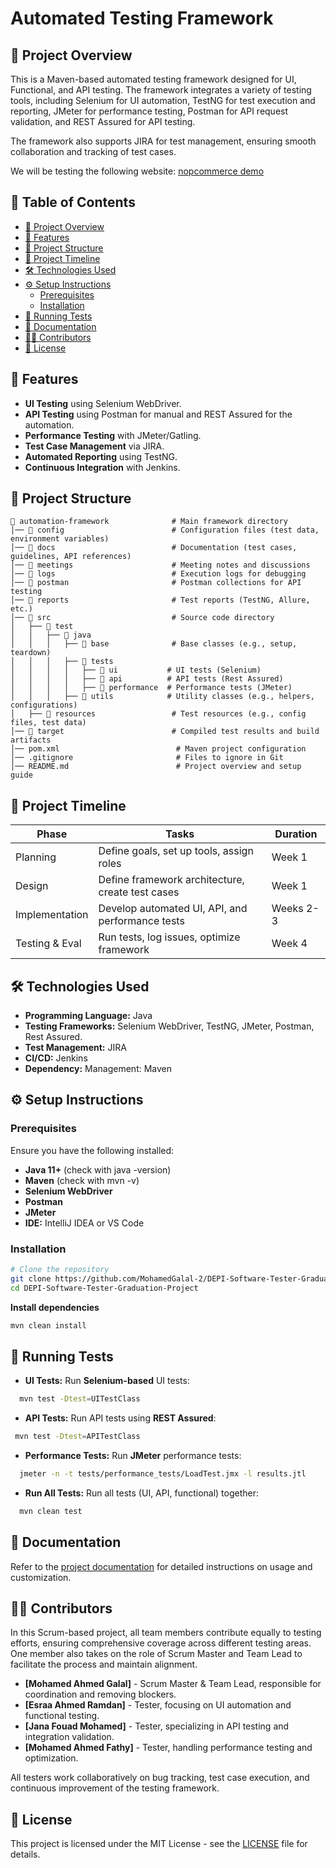 # Automated Testing Framework

## 📌 Project Overview

This is a Maven-based automated testing framework designed for UI, Functional, and API testing. The framework integrates a variety of testing tools, including Selenium for UI automation, TestNG for test execution and reporting, JMeter for performance testing, Postman for API request validation, and REST Assured for API testing.

The framework also supports JIRA for test management, ensuring smooth collaboration and tracking of test cases.

We will be testing the following website: [nopcommerce demo](https://demo.nopcommerce.com/)

## 💑 Table of Contents
- [📌 Project Overview](#-project-overview)
- [🚀 Features](#-features)
- [🏧 Project Structure](#-project-structure)
- [📅 Project Timeline](#-project-timeline)
- [🛠️ Technologies Used](#-technologies-used)
- [⚙️ Setup Instructions](#-setup-instructions)
  - [Prerequisites](#prerequisites)
  - [Installation](#installation)
- [🏃 Running Tests](#-running-tests)
- [📝 Documentation](#-documentation)
- [👨‍💻 Contributors](#-contributors)
- [📝 License](#-license)

## 🚀 Features

- **UI Testing** using Selenium WebDriver.
- **API Testing** using Postman for manual and REST Assured for the automation.
- **Performance Testing** with JMeter/Gatling.
- **Test Case Management** via JIRA.
- **Automated Reporting** using TestNG.
- **Continuous Integration** with Jenkins.

## 🏧 Project Structure
```
📂 automation-framework              # Main framework directory
│── 📂 config                        # Configuration files (test data, environment variables)
│── 📂 docs                          # Documentation (test cases, guidelines, API references)
│── 📂 meetings                      # Meeting notes and discussions
│── 📂 logs                          # Execution logs for debugging
│── 📂 postman                       # Postman collections for API testing
│── 📂 reports                       # Test reports (TestNG, Allure, etc.)
│── 📂 src                           # Source code directory
│   ├── 📂 test
│   │   ├── 📂 java
│   │   │   ├── 📂 base              # Base classes (e.g., setup, teardown)
│   │   │   ├── 📂 tests
│   │   │   │   ├── 📂 ui           # UI tests (Selenium)
│   │   │   │   ├── 📂 api          # API tests (Rest Assured)
│   │   │   │   ├── 📂 performance  # Performance tests (JMeter)
│   │   │   ├── 📂 utils            # Utility classes (e.g., helpers, configurations)
│   ├── 📂 resources                 # Test resources (e.g., config files, test data)
│── 📂 target                        # Compiled test results and build artifacts
│── pom.xml                          # Maven project configuration
│── .gitignore                       # Files to ignore in Git
│── README.md                        # Project overview and setup guide
```

## 📅 Project Timeline
| Phase          | Tasks                                            | Duration  |
| -------------- | ------------------------------------------------ | --------- |
| Planning       | Define goals, set up tools, assign roles         | Week 1    |
| Design         | Define framework architecture, create test cases | Week 1    |
| Implementation | Develop automated UI, API, and performance tests | Weeks 2-3 |
| Testing & Eval | Run tests, log issues, optimize framework        | Week 4    |

## 🛠️ Technologies Used

- **Programming Language:** Java
- **Testing Frameworks:** Selenium WebDriver, TestNG, JMeter, Postman, Rest Assured.
- **Test Management:** JIRA
- **CI/CD:** Jenkins
- **Dependency:** Management: Maven

## ⚙️ Setup Instructions

### Prerequisites

Ensure you have the following installed:

- **Java 11+** (check with java -version)
- **Maven** (check with mvn -v)
- **Selenium WebDriver**
- **Postman**
- **JMeter**
- **IDE:** IntelliJ IDEA or VS Code

### Installation

```bash
# Clone the repository
git clone https://github.com/MohamedGalal-2/DEPI-Software-Tester-Graduation-Project
cd DEPI-Software-Tester-Graduation-Project
```

**Install dependencies**

```bash
mvn clean install
```

## 🏃 Running Tests

- **UI Tests:** Run **Selenium-based** UI tests:

```bash
  mvn test -Dtest=UITestClass
```

- **API Tests:** Run API tests using **REST Assured**:

```bash
 mvn test -Dtest=APITestClass
```

- **Performance Tests:** Run **JMeter** performance tests:

```bash
  jmeter -n -t tests/performance_tests/LoadTest.jmx -l results.jtl
```

- **Run All Tests:** Run all tests (UI, API, functional) together:

```bash
  mvn clean test
```

## 📝 Documentation

Refer to the [project documentation](docs/) for detailed instructions on usage and customization.

## 👨‍💻 Contributors

In this Scrum-based project, all team members contribute equally to testing efforts, ensuring comprehensive coverage across different testing areas. One member also takes on the role of Scrum Master and Team Lead to facilitate the process and maintain alignment.

- **[Mohamed Ahmed Galal]** - Scrum Master & Team Lead, responsible for coordination and removing blockers.
- **[Esraa Ahmed Ramdan]** - Tester, focusing on UI automation and functional testing.
- **[Jana Fouad Mohamed]** - Tester, specializing in API testing and integration validation.
- **[Mohamed Ahmed Fathy]** - Tester, handling performance testing and optimization.

All testers work collaboratively on bug tracking, test case execution, and continuous improvement of the testing framework.

## 📝 License

This project is licensed under the MIT License - see the [LICENSE](LICENSE) file for details.
